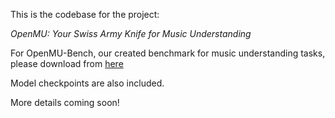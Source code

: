 This is the codebase for the project: 

*OpenMU: Your Swiss Army Knife for Music Understanding*

For OpenMU-Bench, our created benchmark for music understanding tasks, please download from [here](https://drive.google.com/drive/folders/1bkl8dWLviHGZWgrhcxf-zPZA-vlTlq7B?usp=sharing)

Model checkpoints are also included. 

More details coming soon!